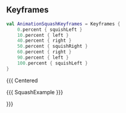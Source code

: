 ## Keyframes

```kotlin [code]
val AnimationSquashKeyframes = Keyframes {
    0.percent { squishLeft }
    10.percent { left }
    40.percent { right }
    50.percent { squishRight }
    60.percent { right }
    90.percent { left }
    100.percent { squishLeft }
}
```

{{{ Centered

{{{ SquashExample }}}

}}}
